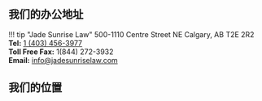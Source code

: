<link
	rel="stylesheet"
	href="https://unpkg.com/leaflet@1.9.4/dist/leaflet.css"
	integrity="sha256-p4NxAoJBhIIN+hmNHrzRCf9tD/miZyoHS5obTRR9BMY="
	crossorigin=""
/>

<!-- Make sure you put this AFTER Leaflet's CSS -->
<script
	src="https://unpkg.com/leaflet@1.9.4/dist/leaflet.js"
	integrity="sha256-20nQCchB9co0qIjJZRGuk2/Z9VM+kNiyxNV1lvTlZBo="
	crossorigin=""
></script>

## 我们的办公地址

!!! tip "Jade Sunrise Law"
    500-1110 Centre Street NE Calgary, AB T2E 2R2 <br>
    **Tel:** [1 (403) 456-3977](tel:4034563977)<br>
    **Toll Free Fax:** 1(844) 272-3932<br>
    **Email:** [info@jadesunriselaw.com](mailto:info@jadesunriselaw.com)<br>


## 我们的位置

<div id="map" style="height: 320px"></div>
<script src="../assets/js/leaf-map.js"></script>


